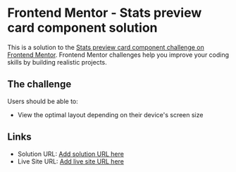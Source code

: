 # Frontend Mentor - Stats preview card component solution

This is a solution to the [Stats preview card component challenge on Frontend Mentor][1]. Frontend Mentor challenges help you improve your coding skills by building realistic projects. 

## The challenge

Users should be able to:
- View the optimal layout depending on their device's screen size

## Links

- Solution URL: [Add solution URL here][2]
- Live Site URL: [Add live site URL here][3]

[1]:	https://www.frontendmentor.io/challenges/stats-preview-card-component-8JqbgoU62
[2]:	https://your-solution-url.com
[3]:	https://burrijw.github.io/fm-stats-preview-card/
